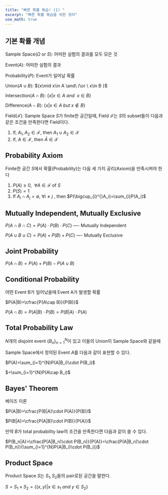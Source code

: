 ```yaml
---
title: "빠른 확률 복습! (1) "
excerpt: "빠른 확률 복습을 위한 정리"
use_math: true
---
```



## 기본 확률 개념

Sample Space($\Omega$ or $S$): 어떠한 실험의 결과를 모두 모은 것

Event($A)$: 어떠한 실험의 결과

Probability($P$): Event가 일어날 확률

Union($A\cup B$): ${x\mid x\in A \and\ /\or \ x\in B }$ 

Intersection($A\cap B$): $\{x|x\in A \ and\ \ x\in B \}$

Difference($A-B$): $\{x|x\in A \ but \ x\notin B \}$

Field($\mathcal{F}$): Sample Space $S$가 finite한 공간일때, Field $\mathcal{F}$는 $S$의 subset들이 다음과 같은 조건을 만족한다면 Field이다.

1. If, $A_1,A_2\in\mathcal{F},$ then   $A_1\cup A_2 \in \mathcal{F}$
2. If, $A\in{\mathcal{F}},$ then $\bar{A}\in{\mathcal{F}}$

## Probability Axiom

Finite한 공간 $S$에서 확률(Probability)는 다음 세 가지 공리(Axiom)을 만족시켜야 한다

1. $P(A)\ge0,\ \ \forall A\in\mathcal{F}$ of $S$
2. $P(S)=1$
3. If   $A_i\cap A_j = \emptyset, \ \forall i \neq j$ , then $P(\bigcup_{i}^{}A_i)=\sum_{i}P(A_i)$

## Mutually Independent, Mutually Exclusive

$P(A\cap B \cap C)=P(A)\cdot P(B)\cdot P(C)$ —- Mutually Independent

$P(A\cup B \cup C)=P(A) +P(B)+P(C)$ —- Mutually Exclusive

## Joint Probability

$P(A\cap B)=P(A)+P(B)-P(A\cup B)$

## Conditional Probability

어떤 Event B가 일어났을때 Event A가 발생할 확률

$P(A|B)=\cfrac{P(A\cap B)}{P(B)}$

$P(A\cap B)=P(A|B)\cdot P(B)=P(B|A)\cdot P(A)$

## Total Probability Law

$N$개의 disjoint event $\{ B_n\}_{n=1}^N$이 있고 이들의 Union이 Sample Space와 같을때

Sample Space에서 정의된 Event $A$를 다음과 같이 표현할 수 있다.

$P(A)=\sum_{i=1}^{N}P(A|B_i)\cdot P(B_i)$

$=\sum_{i=1}^{N}P(A\cap B_i)$

## Bayes' Theorem

베이즈 이론

$P(A|B)=\cfrac{P(B|A)\cdot P(A)}{P(B)}$

$P(B|A)=\cfrac{P(A|B)\cdot P(B)}{P(A)}$

만약 $B$가 total probability law의 조건을 만족한다면 다음과 같이 쓸 수 있다.

$P(B_n|A)=\cfrac{P(A|B_n)\cdot P(B_n)}{P(A)}=\cfrac{P(A|B_n)\cdot P(B_n)}{\sum_{i=1}^{N}P(A|B_i)\cdot P(B_i)}$

## Product Space

Product Space $S$는 $S_1,S_2$들의 pair로된 공간을 말한다.

$S=S_1\times S_2 = \{ (x,y)|x\in s_1 \ and \ y\in S_2 \}$